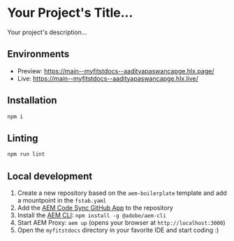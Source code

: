 # Your Project's Title...
Your project's description...

## Environments
- Preview: https://main--myfitstdocs--aadityapaswancapge.hlx.page/
- Live: https://main--myfitstdocs--aadityapaswancapge.hlx.live/

## Installation

```sh
npm i
```

## Linting

```sh
npm run lint
```

## Local development

1. Create a new repository based on the `aem-boilerplate` template and add a mountpoint in the `fstab.yaml`
1. Add the [AEM Code Sync GitHub App](https://github.com/apps/aem-code-sync) to the repository
1. Install the [AEM CLI](https://github.com/adobe/helix-cli): `npm install -g @adobe/aem-cli`
1. Start AEM Proxy: `aem up` (opens your browser at `http://localhost:3000`)
1. Open the `myfitstdocs` directory in your favorite IDE and start coding :)
